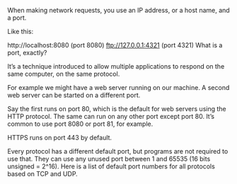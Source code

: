 When making network requests, you use an IP address, or a host name, and a port.

Like this:

http://localhost:8080 (port 8080)
ftp://127.0.0.1:4321 (port 4321)
What is a port, exactly?

It’s a technique introduced to allow multiple applications to respond on the same computer, on the same protocol.

For example we might have a web server running on our machine. A second web server can be started on a different port.

Say the first runs on port 80, which is the default for web servers using the HTTP protocol. The same can run on any other port except port 80. It’s common to use port 8080 or port 81, for example.

HTTPS runs on port 443 by default.

Every protocol has a different default port, but programs are not required to use that. They can use any unused port between 1 and 65535 (16 bits unsigned = 2^16). Here is a list of default port numbers for all protocols based on TCP and UDP.